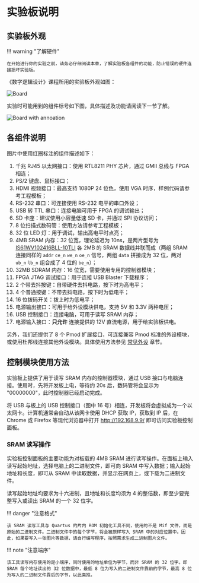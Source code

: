 # 实验板说明

## 实验板外观

!!! warning "了解硬件"

    在开始进行你的实验之前，请务必仔细阅读本章，了解实验板各组件的功能，防止错误的硬件连接损坏实验板。

《数字逻辑设计》课程所用的实验板外观如图：

![Board](../img/board.png)

实验时可能用到的组件标号如下图，具体描述及功能请阅读下一节了解。

![Board with annoation](../img/board_anno.png)

## 各组件说明

图片中使用红圈标注的组件描述如下：

1. 千兆 RJ45 以太网接口：使用 RTL8211 PHY 芯片，通过 GMII 总线与 FPGA 相连；
2. PS/2 键盘、鼠标接口；
3. HDMI 视频接口：最高支持 1080P 24 位色，使用 VGA 时序，样例代码请参考工程模板；
4. RS-232 串口：可连接使用 RS-232 电平的串口外设；
5. USB 转 TTL 串口：连接电脑可用于 FPGA 的调试输出；
6. SD 卡座：建议使用小容量低速 SD 卡，并通过 SPI 协议访问；
7. 8 位扫描式数码管：使用方法请参考工程模板；
8. 32 位 LED 灯：用于调试，输出高电平时点亮；
9. 4MB SRAM 内存：32 位宽，理论延迟为 10ns，是两片型号为 [IS61WV102416BLL-10TLI](https://www.issi.com/WW/pdf/61WV102416ALL.pdf) 各 2MB 的 SRAM 数据线并联而成（两组 SRAM 连接同样的 `addr` `ce_n` `we_n` `oe_n` 信号，两组 `data` 拼接成为 32 位，两对 `ub_n` `lb_n` 组合成了 4 位的 `be_n`）；
10. 32MB SDRAM 内存：16 位宽，需要使用专用的控制器模块；
11. FPGA JTAG 调试接口：用于连接 USB Blaster 下载程序；
12. 2 个带去抖按键：自带硬件去抖电路，按下时为高电平；
13. 4 个普通按键：不带去抖电路，按下时为低电平；
14. 16 位拨码开关：拨上时为低电平；
15. 电源输出接口：可用于给外设模块供电，支持 5V 和 3.3V 两种电压；
16. USB 控制接口：连接电脑，可用于读写 SRAM 内存；
17. 电源输入接口：**只允许** 连接提供的 12V 直流电源，用于给实验板供电。

另外，我们还提供了 8 个 Pmod 扩展接口，可连接兼容 Pmod 标准的外设模块，或使用杜邦线连接其他外设模块。具体使用方法参见 [常见外设](peripheral.md) 章节。


## 控制模块使用方法

实验板上提供了用于读写 SRAM 内存的控制器模块，通过 USB 接口与电脑连接。使用时，先将开发板上电，等待约 20s 后，数码管将会显示为 "00000000"，此时控制器已经启动完成。

将 USB 与板上的 USB 控制接口（图中 16 号）相连，开发板将会虚拟成为一个以太网卡。计算机通常会自动从该网卡使用 DHCP 获取 IP，获取到 IP 后，在 Chrome 或 Firefox 等现代浏览器中打开 http://192.168.9.9/ 即可访问实验板控制面板。

### SRAM 读写操作

实验板控制面板的主要功能为对板载的 4MB SRAM 进行读写操作。在面板上输入读写起始地址，选择电脑上的二进制文件，即可向 SRAM 中写入数据；输入起始地址和长度，即可从 SRAM 中读取数据，并显示在网页上，或下载为二进制文件。

读写起始地址均要求为十六进制，且地址和长度均须为 4 的整倍数，即至少要完整写入或读出 SRAM 的一个 32 位字。

!!! danger "注意格式"

    该 SRAM 读写工具与 Quartus 的片内 ROM 初始化工具不同，使用的不是 Mif 文件，而是原始的二进制文件。二进制文件中的每个字节，将会被原样写入 SRAM 中的对应位置中。因此，如果要写入一张图片等数据，请自行编写程序，按照需求生成二进制图片文件。

!!! note "注意端序"

    该工具读写内存使用的是小端序，同时使用的地址单位为字节，而非 SRAM 的 32 位字。即 SRAM 每个地址读出的 32 位数据中，最低 8 位为写入的二进制文件靠前的字节，最高 8 位为写入的二进制文件靠后的字节，以此类推。
